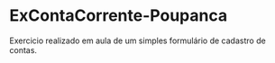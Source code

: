 # ExContaCorrente-Poupanca
Exercicio realizado em aula de um simples formulário de cadastro de contas.
